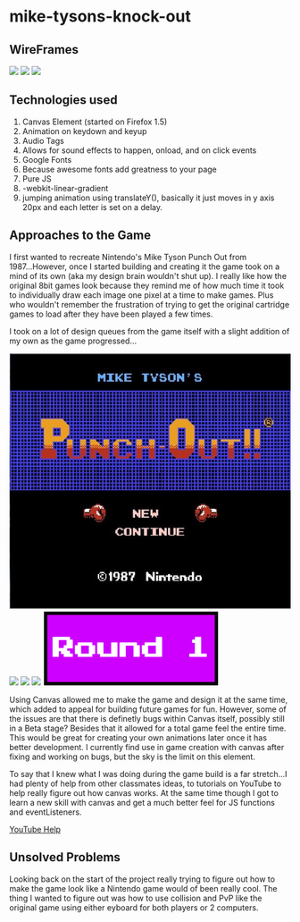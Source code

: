 # mike-tysons-knock-out

## WireFrames
![](wireframes/main-page.jpeg)
![](wireframes/landing-page.jpeg)
![](wireframes/optional-page.jpeg)

## Technologies used
1. Canvas Element (started on Firefox 1.5)
2. Animation on keydown and keyup
3. Audio Tags
4. Allows for sound effects to happen, onload, and on click events
5. Google Fonts
6. Because awesome fonts add greatness to your page
7. Pure JS
8. -webkit-linear-gradient
9. jumping animation using translateY(), basically it just moves in y axis 20px and each letter is set on a delay.

## Approaches to the Game
I first wanted to recreate Nintendo's Mike Tyson Punch Out from 1987...However, once I started building and creating it the game took on a mind of its own (aka my design brain wouldn't shut up). I really like how the original 8bit games look because they remind me of how much time it took to individually draw each image one pixel at a time to make games. Plus who wouldn't remember the frustration of trying to get the original cartridge games to load after they have been played a few times.

I took on a lot of design queues from the game itself with a slight addition of my own as the game progressed...

![](images/Mike_Tyson's_Punch-Out!!.jpg)
![](https://s-media-cache-ak0.pinimg.com/originals/29/48/76/2948769fbe1d1a5d26285e94ae4d0ec9.jpg)
![](https://i.ytimg.com/vi/mfEOHcGFchY/maxresdefault.jpg)
![](http://vignette1.wikia.nocookie.net/villains/images/5/56/Mike_Tyson_Punch_Out.gif/revision/latest?cb=20110211044240)
![](images/round1.png)

Using Canvas allowed me to make the game and design it at the same time, which added to appeal for building future games for fun. However, some of the issues are that there is definetly bugs within Canvas itself, possibly still in a Beta stage? Besides that it allowed for a total game feel the entire time. This would be great for creating your own animations later once it has better development. I currently find use in game creation with canvas after fixing and working on bugs, but the sky is the limit on this element.

To say that I knew what I was doing during the game build is a far stretch...I had plenty of help from other classmates ideas, to tutorials on YouTube to help really figure out how canvas works. At the same time though I got to learn a new skill with canvas and get a much better feel for JS functions and eventListeners.

[YouTube Help](https://www.youtube.com/channel/UCJWX2cGhemrvksuNSanZ9aA)

## Unsolved Problems
Looking back on the start of the project really trying to figure out how to make the game look like a Nintendo game would of been really cool. The thing I wanted to figure out was how to use collision and PvP like the original game using either eyboard for both players or 2 computers.
